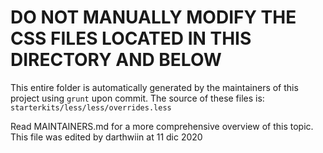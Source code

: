 # **DO NOT MANUALLY MODIFY THE CSS FILES LOCATED IN THIS DIRECTORY AND BELOW**

This entire folder is automatically generated by the maintainers of this project
using `grunt` upon commit. The source of these files is:
`starterkits/less/less/overrides.less`

Read MAINTAINERS.md for a more comprehensive overview of this topic.
This file was edited by darthwiin at 11 dic 2020
